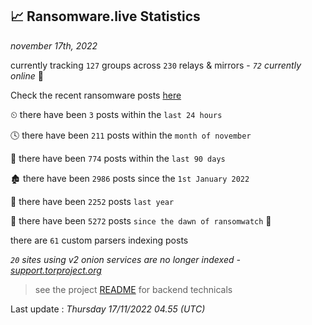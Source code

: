 
## 📈 Ransomware.live Statistics
_november 17th, 2022_

currently tracking `127` groups across `230` relays & mirrors - _`72` currently online_ 📡

Check the recent ransomware posts [here](https://www.ransomware.live/#/recentposts)


⏲ there have been `3` posts within the `last 24 hours`

🕓 there have been `211` posts within the `month of november`

📅 there have been `774` posts within the `last 90 days`

🏚 there have been `2986` posts since the `1st January 2022`

🚀 there have been `2252` posts `last year`

🦕 there have been `5272` posts `since the dawn of ransomwatch` 🐣

there are `61` custom parsers indexing posts

_`20` sites using v2 onion services are no longer indexed - [support.torproject.org](https://support.torproject.org/onionservices/v2-deprecation/)_

> see the project [README](https://github.com/jmousqueton/ransomwatch#readme) for backend technicals



Last update : _Thursday 17/11/2022 04.55 (UTC)_

